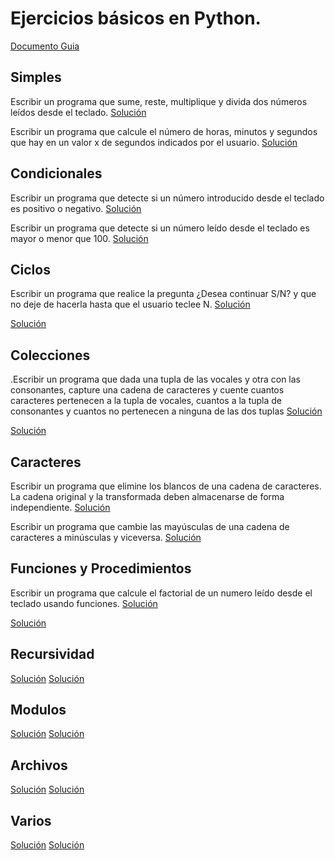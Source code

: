 # Ejercicios básicos en Python. 
[Documento Guia](https://github.com/apdaza/universidad-ejercicios/blob/master/python/solucion%20guia%20ejercicios/ejercios%20pbas.pdf)

## Simples
Escribir un programa que sume, reste, multiplique y divida dos números leídos desde el teclado.
[Solución](https://github.com/MauricioAlv/Modelos2/blob/master/Tareas/2/SRMD.py)

Escribir un programa que calcule el número de horas, minutos y segundos que hay en un valor x de segundos indicados por el usuario.
[Solución](https://github.com/MauricioAlv/Modelos2/blob/master/Tareas/2/SegundosHoras.py)
## Condicionales
Escribir un programa que detecte si un número introducido desde el teclado es positivo o negativo.
[Solución](https://github.com/MauricioAlv/Modelos2/blob/master/Tareas/2/pos_neg.py)

Escribir un programa que detecte si un número leído desde el teclado es mayor o menor que 100.
[Solución](https://github.com/MauricioAlv/Modelos2/blob/master/Tareas/2/may-men.py)
## Ciclos
Escribir un programa que realice la pregunta ¿Desea continuar S/N? y que no deje de hacerla hasta que el usuario teclee N.
[Solución](https://github.com/MauricioAlv/Modelos2/blob/master/Tareas/2/32-Continuar.py)

[Solución](https://github.com/MauricioAlv/Modelos2/blob/master/Tareas/2/pos_neg.py)
## Colecciones
.Escribir un programa que dada una tupla de las vocales y otra con las consonantes, capture una cadena de caracteres y cuente cuantos caracteres pertenecen a la tupla de vocales, cuantos a la tupla de consonantes y cuantos no pertenecen a ninguna de las dos tuplas
[Solución](https://github.com/MauricioAlv/Modelos2/blob/master/Tareas/2/41-Tuplas.py)

[Solución](https://github.com/MauricioAlv/Modelos2/blob/master/Tareas/2/pos_neg.py)

## Caracteres
Escribir un programa que elimine los blancos de una cadena de caracteres. La cadena original y la transformada deben almacenarse de forma independiente.
[Solución](https://github.com/MauricioAlv/Modelos2/blob/master/Tareas/2/56-borrarespacios.py)

Escribir un programa que cambie las mayúsculas de una cadena de caracteres a minúsculas y viceversa.
[Solución](https://github.com/MauricioAlv/Modelos2/blob/master/Tareas/2/58-may_min.py)

## Funciones y Procedimientos
Escribir un programa que calcule el factorial de un numero leído desde el teclado usando funciones.
[Solución](https://github.com/MauricioAlv/Modelos2/blob/master/Tareas/1/Factorial.py)

[Solución](https://github.com/MauricioAlv/Modelos2/blob/master/Tareas/2/pos_neg.py)

## Recursividad
[Solución](https://github.com/MauricioAlv/Modelos2/blob/master/Tareas/2/pos_neg.py)
[Solución](https://github.com/MauricioAlv/Modelos2/blob/master/Tareas/2/pos_neg.py)

## Modulos
[Solución](https://github.com/MauricioAlv/Modelos2/blob/master/Tareas/2/pos_neg.py)
[Solución](https://github.com/MauricioAlv/Modelos2/blob/master/Tareas/2/pos_neg.py)

## Archivos
[Solución](https://github.com/MauricioAlv/Modelos2/blob/master/Tareas/2/pos_neg.py)
[Solución](https://github.com/MauricioAlv/Modelos2/blob/master/Tareas/2/pos_neg.py)

## Varios
[Solución](https://github.com/MauricioAlv/Modelos2/blob/master/Tareas/2/pos_neg.py)
[Solución](https://github.com/MauricioAlv/Modelos2/blob/master/Tareas/2/pos_neg.py)

